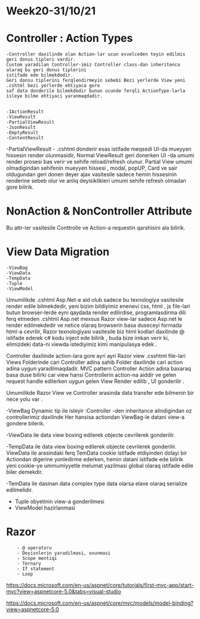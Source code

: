 # Week20-31/10/21


# Controller : Action Types

    -Controller daxilinde olan Action-lar ucun evvelceden teyin edilmis geri donus tipleri vardir.
    Custom yaradilan Controller-imiz Controller class-dan inheritenca alaraq bu geri donus tiplerini 
    istifade ede bilmekdedir.
    Geri donsu tiplerini ferqlendirmeyin sebebi Bezi yerlerde View yeni .cshtml bezi yerlerde ehtiyaca gore
    saf data donderile bilmekdedir bunun ucunde ferqli ActionType-larla isleye bilme ehtiyaci yaranmaqdadir.
               

    -IActionResult
    -ViewResult
    -PartialViewResult
    -JsonResult
    -EmptyResult
    -ContentResult

  -PartialViewResult
    - .cshtml donderir esas istifade meqsedi UI-da mueyyen hissesin render olunmasidir,
    Normal ViewResult geri donerken UI -da umumi render prosesi bas verir ve sehife reload/refresh olunur.
    Partial View umumi olmadigindan sehifenin mueyyen hissesi , modal, popUP, Card ve sair oldugundan
    geri donen deyer ajax vasitesile sadece hemin hissesinin renderine sebeb olur ve anliq deyisiklikleri
    umumi sehife refresh olmadan gore bilirik.
  


# NonAction & NonController Attribute
  
Bu attr-ler vasitesile Conttrolle ve Action-a requestin qarshisini ala bilirik.
   

# View Data Migration
  
    -ViewBag
    -ViewData
    -TempData
    -Tuple
    -ViewModel

Umumilikde .cshtml Asp.Net-e aid olub sadece bu texnologiya vasitesile render edile bilmekdedir,
yeni bizim bildiyimiz enenevi css, html , js file-lari butun browser-lerde eyni qaydada render edilirdise,
programlasdirma dili ferq etmeden .cshtml Asp.net mexsus Razor view-lar sadece Asp.net le render edilmekdedir ve 
netice olaraq browserin basa duseceyi formada html-a cevrilir, Razor texnologiyasi vasitesile biz html kodlari 
daxilinde @ istifade ederek c# kodu inject ede bilirik , buda bize imkan verir ki, elimizdeki data-ni viewda istediyimiz kimi
manipulasya edek .

Controller daxilinde action-lara gore ayri ayri Razor view .csshtml file-lari Views Folderinde cari Controller 
adina sahib Folder daxilinde cari action adina uygun yaradilmaqdadir. MVC pattern Controller Action adina baxaraq basa duse
bilirki car view hansi Controllerin action-na aiddir ve gelen request handle edilerken uygun gelen View Render edilib ,
UI gonderilir .

Umumilikde Razor View ve Controller arasinda data transfer ede bilmenin bir nece yolu var .

-ViewBag Dynamic tip ile isleyir :Controller -den inheritance alindigindan 
oz controllerimiz daxilinde Her hansisa actiondan ViewBag-le datani view-a gondere bilerik.

-ViewData ile data view boxing edilerek objecte cevrilerek gonderilir.

-TempData ile data view boxing edilerek objecte cevrilerek gonderilir.
ViewData ile arasindaki ferq TemData cookie istifade etdiyinden dolayi bir Actiondan digerine yonledirme ederken,
hemin datani istifade ede bilirik yeni cookie-ye ummumiyyetle melumat yazilmasi global olaraq istifade edile biler demekdir.

-TemData ile dasinan data complex type data olarsa elave olaraq serialize edilmelidir.
- Tuple obyetinin view-a gonderilmesi
- ViewModel hazirlanmasi

# Razor

        - @ operatoru
        - Deyisnlerin yaradilmasi, oxunmasi
        - Scope mentiqi 
        - Ternary
        - If statement
        - Loop
   

https://docs.microsoft.com/en-us/aspnet/core/tutorials/first-mvc-app/start-mvc?view=aspnetcore-5.0&tabs=visual-studio

https://docs.microsoft.com/en-us/aspnet/core/mvc/models/model-binding?view=aspnetcore-5.0
